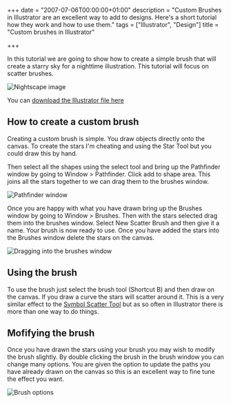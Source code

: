 +++
date = "2007-07-06T00:00:00+01:00"
description = "Custom Brushes in Illustrator are an excellent way to add to designs. Here's a short tutorial how they work and how to use them."
tags = ["Illustrator", "Design"]
title = "Custom brushes in Illustrator"

+++

In this tutorial we are going to show how to create a simple brush that will create a starry sky for a nighttime illustration. This tutorial will focus on scatter brushes.

![Nightscape image][1] 

You can [download the Illustrator file here][2]

## How to create a custom brush

Creating a custom brush is simple. You draw objects directly onto the canvas. To create the stars I'm cheating and using the Star Tool but you could draw this by hand. 

Then select all the shapes using the select tool and bring up the Pathfinder window by going to Window > Pathfinder. Click add to shape area. This joins all the stars together to we can drag them to the brushes window. 

![Pathfinder window][3] 

Once you are happy with what you have drawn bring up the Brushes window by going to Window > Brushes. Then with the stars selected drag them into the brushes window. Select New Scatter Brush and then give it a name. Your brush is now ready to use. Once you have added the stars into the Brushes window delete the stars on the canvas.

![Dragging into the brushes window][4] 

## Using the brush

To use the brush just select the brush tool (Shortcut B) and then draw on the canvas. If you draw a curve the stars will scatter around it. This is a very similar effect to the [Symbol Scatter Tool][5] but as so often in Illustrator there is more than one way to do things.

## Mofifying the brush

Once you have drawn the stars using your brush you may wish to modify the brush slightly. By double clicking the brush in the brush window you can change many options. You are given the option to update the paths you have already drawn on the canvas so this is an excellent way to fine tune the effect you want.

![Brush options][6]

 [1]: /images/articles/nightscape.png 
 [2]: http://cdn.shapeshed.com/downloads/custom_brushes.ai
 [3]: /images/articles/brushes_pathfinder.png 
 [4]: /images/articles/brushes_window.png 
 [5]: /smarter_illustrator_with_symbols/
 [6]: /images/articles/brushes_options.png 
